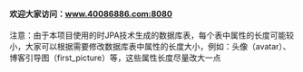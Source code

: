 #### 欢迎大家访问：www.40086886.com:8080

注意：由于本项目使用的时JPA技术生成的数据库表，每个表中属性的长度可能较小，大家可以根据需要修改数据库表中属性的长度大小，例如：头像（avatar）、博客引导图（first_picture）等，这些属性长度尽量改大一点